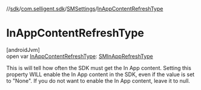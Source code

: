 //[sdk](../../../index.md)/[com.selligent.sdk](../index.md)/[SMSettings](index.md)/[InAppContentRefreshType](-in-app-content-refresh-type.md)

# InAppContentRefreshType

[androidJvm]\
open var [InAppContentRefreshType](-in-app-content-refresh-type.md): [SMInAppRefreshType](../-s-m-in-app-refresh-type/index.md)

This is will tell how often the SDK must get the In App content. Setting this property WILL enable the In App content in the SDK, even if the value is set to &quot;None&quot;. If you do not want to enable the In App content, leave it to null.
